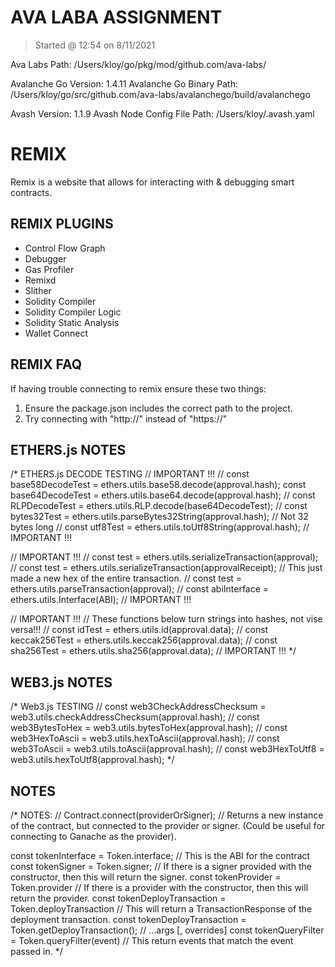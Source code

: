 # AVA LABA ASSIGNMENT

>Started @ 12:54 on 8/11/2021

Ava Labs Path: /Users/kloy/go/pkg/mod/github.com/ava-labs/

Avalanche Go Version: 1.4.11
Avalanche Go Binary Path: /Users/kloy/go/src/github.com/ava-labs/avalanchego/build/avalanchego

Avash Version: 1.1.9
Avash Node Config File Path: /Users/kloy/.avash.yaml
# REMIX

Remix is a website that allows for interacting with & debugging smart contracts.

## REMIX PLUGINS

+ Control Flow Graph
+ Debugger
+ Gas Profiler
+ Remixd
+ Slither
+ Solidity Compiler
+ Solidity Compiler Logic
+ Solidity Static Analysis
+ Wallet Connect

## REMIX FAQ

If having trouble connecting to remix ensure these two things:

1. Ensure the package.json includes the correct path to the project.
2. Try connecting with "http://" instead of "https://"

## ETHERS.js NOTES

/* ETHERS.js DECODE TESTING
// IMPORTANT !!!
// const base58DecodeTest = ethers.utils.base58.decode(approval.hash);
const base64DecodeTest = ethers.utils.base64.decode(approval.hash);
// const RLPDecodeTest = ethers.utils.RLP.decode(base64DecodeTest);
// const bytes32Test = ethers.utils.parseBytes32String(approval.hash); // Not 32 bytes long
// const utf8Test = ethers.utils.toUtf8String(approval.hash);
// IMPORTANT !!!

// IMPORTANT !!!
// const test = ethers.utils.serializeTransaction(approval);
// const test = ethers.utils.serializeTransaction(approvalReceipt); // This just made a new hex of the entire transaction.
// const test = ethers.utils.parseTransaction(approval);
// const abiInterface = ethers.utils.Interface(ABI);
// IMPORTANT !!!

// IMPORTANT !!!
// These functions below turn strings into hashes, not vise versa!!!
// const idTest = ethers.utils.id(approval.data);
// const keccak256Test = ethers.utils.keccak256(approval.data);
// const sha256Test = ethers.utils.sha256(approval.data);
// IMPORTANT !!!
*/

## WEB3.js NOTES

/* Web3.js TESTING
// const web3CheckAddressChecksum = web3.utils.checkAddressChecksum(approval.hash);
// const web3BytesToHex = web3.utils.bytesToHex(approval.hash);
// const web3HexToAscii = web3.utils.hexToAscii(approval.hash);
// const web3ToAscii = web3.utils.toAscii(approval.hash);
// const web3HexToUtf8 = web3.utils.hexToUtf8(approval.hash);
*/


## NOTES
  /* NOTES:
  // Contract.connect(providerOrSigner); // Returns a new instance of the contract, but connected to the provider or signer. (Could be useful for connecting to Ganache as the provider).

  const tokenInterface = Token.interface; // This is the ABI for the contract
  const tokenSigner = Token.signer; // If there is a signer provided with the constructor, then this will return the signer.
  const tokenProvider = Token.provider // If there is a provider with the constructor, then this will return the provider.
  const tokenDeployTransaction = Token.deployTransaction // This will return a TransactionResponse of the deployment transaction.
  const tokenDeployTransaction = Token.getDeployTransaction(); // ...args [, overrides]
  const tokenQueryFilter = Token.queryFilter(event) // This return events that match the event passed in.
  */
